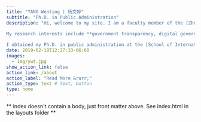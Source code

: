 ```yaml
---
title: "YANG Wenting | 杨文婷"
subtitle: "Ph.D. in Public Administration"
description: "Hi, welcome to my site. I am a faculty member of the [Zhou Enlai School of Government](https://zsg.nankai.edu.cn/), [Nankai University](https://en.nankai.edu.cn/). My official website is here.
 
My research interests include **government transparency, digital governance, and coproduction**. 

I obtained my Ph.D. in public administration at the [School of International and Public Affairs](https://en.sipa.sjtu.edu.cn/), [Shanghai Jiao Tong University](https://en.sjtu.edu.cn/). I am extraordinarily honored and grateful to have Professor Bo Fan as my adviser. He had been a pillar of support and guidance in my academic journey."
date: 2019-02-18T12:27:33-06:00
images:
  - img/ywt.jpg
show_action_link: false
action_link: /about
action_label: "Read More &rarr;"
action_type: text # text, button
type: home
---
```


** index doesn't contain a body, just front matter above.
See index.html in the layouts folder **
